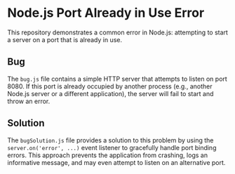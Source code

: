 # Node.js Port Already in Use Error

This repository demonstrates a common error in Node.js: attempting to start a server on a port that is already in use.

## Bug
The `bug.js` file contains a simple HTTP server that attempts to listen on port 8080. If this port is already occupied by another process (e.g., another Node.js server or a different application), the server will fail to start and throw an error.

## Solution
The `bugSolution.js` file provides a solution to this problem by using the `server.on('error', ...)` event listener to gracefully handle port binding errors.  This approach prevents the application from crashing, logs an informative message, and may even attempt to listen on an alternative port.